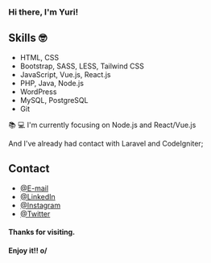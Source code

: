 ### Hi there, I'm Yuri!

## Skills 🤓
- HTML, CSS
- Bootstrap, SASS, LESS, Tailwind CSS 
- JavaScript, Vue.js, React.js
- PHP, Java, Node.js
- WordPress
- MySQL, PostgreSQL
- Git

📚 💻 I'm currently focusing on Node.js and React/Vue.js

And I've already had contact with Laravel and CodeIgniter;

## Contact

- [@E-mail](yuri_andrei@hotmail.com)
- [@LinkedIn](https://www.linkedin.com/in/yuri-andrei-da-silva-041557127/)
- [@Instagram](https://www.instagram.com/yuriandreiod/)
- [@Twitter](https://twitter.com/YuriAndrei1)

#### Thanks for visiting.

#### Enjoy it!! o/

